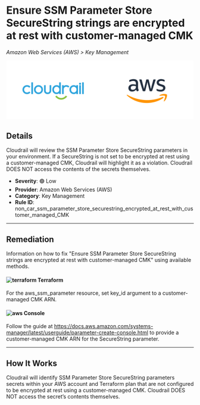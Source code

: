 # Ensure SSM Parameter Store SecureString strings are encrypted at rest with customer-managed CMK

*Amazon Web Services (AWS) > Key Management*

![Cloudrail and Amazon Web Services (AWS) logos](../images/cloudrail_aws.png)

## Details
Cloudrail will review the SSM Parameter Store SecureString parameters in your environment. If a SecureString is not set to be encrypted at rest using a customer-managed CMK, Cloudrail will highlight it as a violation. Cloudrail DOES NOT access the contents of the secrets themselves.

- **Severity**: 🟢 Low
- **Provider**: Amazon Web Services (AWS)
- **Category**: Key Management
- **Rule ID**: non_car_ssm_parameter_store_securestring_encrypted_at_rest_with_customer_managed_CMK

---

## Remediation
Information on how to fix "Ensure SSM Parameter Store SecureString strings are encrypted at rest with customer-managed CMK" using available methods.


####  <img src="../_media/emojis/terraform.png" alt="terraform" width="20"/>  Terraform
For the aws_ssm_parameter resource, set key_id argument to a customer-managed CMK ARN.










####  <img src="../_media/emojis/aws.png" alt="aws" width="20"/> Console
Follow the guide at <https://docs.aws.amazon.com/systems-manager/latest/userguide/parameter-create-console.html> to provide a customer-managed CMK ARN for the SecureString parameter.




---

## How It Works
Cloudrail will identify SSM Parameter Store SecureString parameters secrets within your AWS account and Terraform plan that are not configured to be encrypted at rest using a customer-managed CMK. Cloudrail DOES NOT access the secret’s contents themselves.